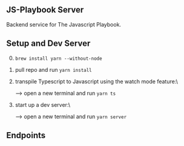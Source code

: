 ## JS-Playbook Server
Backend service for The Javascript Playbook.

## Setup and Dev Server
0. `brew install yarn --without-node`
1. pull repo and run `yarn install`
2. transpile Typescript to Javascript using the watch mode feature:\\

    --> open a new terminal and run `yarn ts` 
3. start up a dev server:\\

    --> open a new terminal and run `yarn server`

## Endpoints
